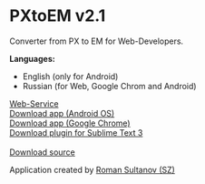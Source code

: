 PXtoEM v2.1
======

Converter from PX to EM for Web-Developers.

<b>Languages:</b>
- English (only for Android)
- Russian (for Web, Google Chrom and Android)

<a href="https://romansultanov.ru/works/pxtoem/">Web-Service</a><br>
<a href="https://romansultanov.ru/PXtoEM.apk">Download app (Android OS)</a><br>
<a href="https://romansultanov.ru/PXtoEM.crx">Download app (Google Chrome)</a><br>
<a href="https://romansultanov.ru/PXtoEM.sublime-package">Download plugin for Sublime Text 3</a><br>
<br>
<a href="https://github.com/sezoid/PXtoEM/archive/master.zip">Download source</a><br>

Application created by <a href="https://romansultanov.ru/">Roman Sultanov (SZ)</a>
